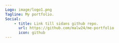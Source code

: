 ```yaml
---
Logo: image/logo1.png
Tagline: My portfolio.
Social:
    - title: Link till sidans github repo.
      url: https://github.com/malw24/me-portfolio
      icon: github
---
```

